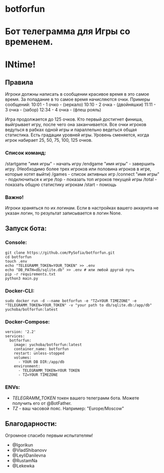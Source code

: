 # botforfun

# Бот телеграмма для Игры со временем.

# INtime!

## Правила
Игроки должны написать в сообщении красивое время в это самое время. За попадание в то самое время начисляются очки.
Примеры сообщений:
10:01 - 1 очко - (зеркало)
10:10 - 2 очка - (двойняшки)
11:11 - 3 очка - (забор)
12:34 - 4 очка - (флеш рояль)

Игра продолжается до 125 очков. Кто первый достигнет финиша, выйгрывает игру, после чего она заканчивается. Все очки игроков ведуться в рабках одной игры и параллельно ведеться общая статистика.
Есть градации уровней игры. Уровень сменяется, когда игрок набирает 25, 50, 75, 100, 125 очков.

### Список команд:
/startgame "имя игры" - начать игру
/endgame "имя игры"  - завершить игру.
(Необходимо более трех игроков или половина игроков в игре, которые хотят выйти)
/games - список активных игр
/connect "имя игры" - подключиться к игре
/top - показать топ игроков текущей игры
/total - показать общую статистику игрокам
/start - помощь

### Важно!
Игроки храняться по их логинам. Если в настройках вашего аккаунта не указан логин, то результат записывается в логин None.

## Запуск бота:

### Console:
    git clone https://github.com/PySofia/botforfun.git
    cd botforfun
    touch .env
    echo "TELEGRAMM_TOKEN=YOUR_TOKEN" >> .env
    echo "DB_PATH=db/sqlite.db" >> .env # или любой другой путь
    pip -r requirements.txt
    python3 main.py

### Docker-CLI:
    
    sudo docker run -d --name botforfun -e "TZ=YOUR TIMEZONE" -e "TELEGRAMM_TOKEN=YOUR_TOKEN" -v "your path to db/sqlite.db:/app/db"  yuchoba/botforfun:latest

### Docker-Compose:
    
    version: '2.2'
    services:
      botforfun:
        image: yuchoba/botforfun:latest
        container_name: botforfun
        restart: unless-stopped
        volumes:
          - YOUR DB DIR:/app/db
        environment:
          - TELEGRAMM_TOKEN=YOUR TOKEN
          - TZ=YOUR TIMEZONE


### ENVs:

- *TELEGRAMM_TOKEN* токен вашего телеграмм бота. Можете получить его от @BotFather. 
- *TZ* - ваш часовой пояс. Например: "Europe/Moscow"

## Благодарности:
Огромное спасибо первым испытателям!
- @Igorikun
- @VladShibanovv
- @LeyliDanilevna
- @RustamNa
- @Lekewka